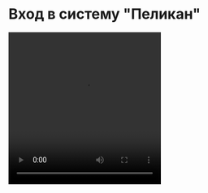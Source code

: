 # Вход в систему "Пеликан"

<video width="300" height="300" controls=true src="https://s3-eu-west-1.amazonaws.com/edu-prod/video/help_videos/1.mp4" type="video/mp4" />